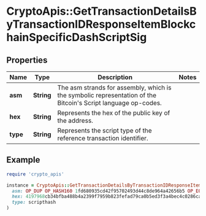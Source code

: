 # CryptoApis::GetTransactionDetailsByTransactionIDResponseItemBlockchainSpecificDashScriptSig

## Properties

| Name | Type | Description | Notes |
| ---- | ---- | ----------- | ----- |
| **asm** | **String** | The asm strands for assembly, which is the symbolic representation of the Bitcoin&#39;s Script language op-codes. |  |
| **hex** | **String** | Represents the hex of the public key of the address. |  |
| **type** | **String** | Represents the script type of the reference transaction identifier. |  |

## Example

```ruby
require 'crypto_apis'

instance = CryptoApis::GetTransactionDetailsByTransactionIDResponseItemBlockchainSpecificDashScriptSig.new(
  asm: OP_DUP OP_HASH160 1fd680935cd42f95702493d44c8de964a42656b5 OP_EQUALVERIFY OP_CHECKSIG,
  hex: 4197968cb34bfba488b4a2399f7959b823fefad79ca0b5ed3f3a4bec4c0286cab55b896b28bbbcd4e61cf584cecfd47063b18b481d8d680eafbf869ada1a02c52441210237a84e6d70e775f274e4cbd9f30f9f8b1a426e8b08a9f802a851ce501c930011,
  type: scripthash
)
```

